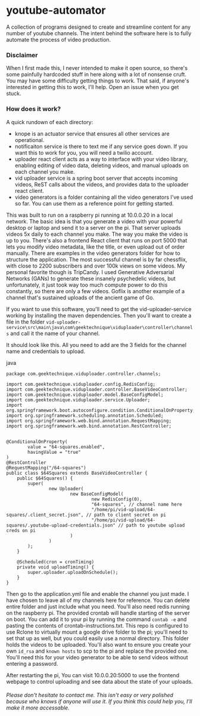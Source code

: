 # youtube-automator
A collection of programs designed to create and streamline content for any number of youtube channels. The intent behind the software here is to fully automate the process of video production.

### Disclaimer
When I first made this, I never intended to make it open source, so there's some painfully hardcoded stuff in here along with a lot of nonsense cruft. You may have some difficulty getting things to work. That said, if anyone's interested in getting this to work, I'll help. Open an issue when you get stuck.

### How does it work?

A quick rundown of each directory: 
- knope is an actuator service that ensures all other services are operational.
- notificaiton service is there to text me if any service goes down. If you want this to work for you, you will need a twilio account.
- uploader react client acts as a way to interface with your video library, enabling editing of video data, deleting videos, and manual uploads on each channel you make.
- vid uploader service is a spring boot server that accepts incoming videos, ReST calls about the videos, and provides data to the uploader react client.
- video generators is a folder containing all the video generators I've used so far. You can use them as a reference point for getting started.

This was built to run on a raspberry pi running at 10.0.0.20 in a local network. The basic idea is that you generate a video with your powerful desktop or laptop and send it to a server on the pi. That server uploads videos 5x daily to each channel you make. The way you make the video is up to you. There's also a frontend React client that runs on port 5000 that lets you modify video metadata, like the title, or even upload out of order manually. There are examples in the video generators folder for how to structure the application. The most successful channel is by far chessflix, with close to 2200 subscribers and over 100k views on some videos. My personal favorite though is TripCandy. I used Generative Adversarial Networks (GANs) to generate these insanely psychedelic videos, but unfortunately, it just took way too much compute power to do this constantly, so there are only a few videos. Goflix is another example of a channel that's sustained uploads of the ancient game of Go.

If you want to use this software, you'll need to get the vid-uploader-service working by installing the maven dependencies. Then you'll want to create a file in the folder `vid-uploader-service\src\main\java\com\geektechnique\viduploader\controller\channels` and call it the name of your channel. 

It should look like this. All you need to add are the 3 fields for the channel name and credentials to upload.

java
```
package com.geektechnique.viduploader.controller.channels;

import com.geektechnique.viduploader.config.RedisConfig;
import com.geektechnique.viduploader.controller.BaseVideoController;
import com.geektechnique.viduploader.model.BaseConfigModel;
import com.geektechnique.viduploader.service.Uploader;
import org.springframework.boot.autoconfigure.condition.ConditionalOnProperty;
import org.springframework.scheduling.annotation.Scheduled;
import org.springframework.web.bind.annotation.RequestMapping;
import org.springframework.web.bind.annotation.RestController;


@ConditionalOnProperty(
        value = "64-squares.enabled",
        havingValue = "true"
)
@RestController
@RequestMapping("/64-squares")
public class $64Squares extends BaseVideoController {
    public $64Squares() {
        super(
                new Uploader(
                        new BaseConfigModel(
                                new RedisConfig(0),
                                "64-squares", // channel name here
                                "/home/pi/vid-upload/64-squares/.client_secret.json", // path to client secret on pi
                                "/home/pi/vid-upload/64-squares/.youtube-upload-credentials.json" // path to youtube upload creds on pi
                        )
                )
        );
    }

    @Scheduled(cron = cronTiming)
    private void uploadTiming() {
        super.uploader.uploadOnSchedule();
    }
}
```

Then go to the application.yml file and enable the channel you just made. I have chosen to leave all of my channels here for reference. You can delete entire folder and just include what you need. You'll also need redis running on the raspberry pi. The provided crontab will handle starting of the server on boot. You can add it to your pi by running the command `contab -e` and pasting the contents of crontab-instructions.txt. This repo is configured to use Rclone to virtually mount a google drive folder to the pi; you'll need to set that up as well, but you could easily use a normal directory. This folder holds the videos to be uploaded. You'll also want to ensure you create your own `id_rsa` and `known hosts` to scp to the pi and replace the provided one. You'll need this for your video generator to be able to send videos without entering a password.

After restarting the pi, You can visit 10.0.0.20:5000 to use the frontend webpage to control uploading and see data about the state of your uploads.


###### Please don't hesitate to contact me. This isn't easy or very polished because who knows if anyone will use it. If you think this could help you, I'll make it more accessable.
